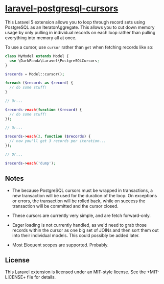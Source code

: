 
# [laravel-postgresql-cursors](http://github.com/dark-panda/laravel-postgresql-cursors)

This Laravel 5 extension allows you to loop through record sets using
PostgreSQL as an IteratorAggregate. This allows you to cut down memory usage
by only pulling in individual records on each loop rather than pulling
everything into memory all at once.

To use a cursor, use `cursor` rather than `get` when fetching records like so:

```php
class MyModel extends Model {
  use \DarkPanda\Laravel\PostgreSQLCursors;
}

$records = Model::cursor();

foreach ($records as $record) {
  // do some stuff!
}

// Or...

$records->each(function ($record) {
  // do some stuff!
});

// Or...

$records->each(3, function ($records) {
  // now you'll get 3 records per iteration...
});

// Or...

$records->each('dump');
```

## Notes

* The because PostgreSQL cursors must be wrapped in transactions, a new
  transaction will be used for the duration of the loop. On exceptions or
  errors, the transaction will be rolled back, while on success the transaction
  will be committed and the cursor closed.

* These cursors are currently very simple, and are fetch forward-only.

* Eager loading is not currently handled, as we'd need to grab those records
  within the cursor as one big set of JOINs and then sort them out into their
  individual models. This could possibly be added later.

* Most Eloquent scopes are supported. Probably.

## License

This Laravel extension is licensed under an MIT-style license. See the
+MIT-LICENSE+ file for details.
